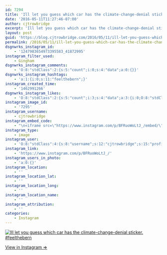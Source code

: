 ```yaml
---
id: 7294
title: 'Ill let you guess which car has the climate-change-denial sticker. #feelthebern'
date: '2016-05-11T11:27:46-07:00'
author: cjtrowbridge
excerpt: 'Ill let you guess which car has the climate-change-denial sticker. #feelthebern'
layout: post
guid: 'https://blog.cjtrowbridge.com/2016/05/11/ill-let-you-guess-which-car-has-the-climate-change-denial-sticker-feelthebern/'
permalink: /2016/05/11/ill-let-you-guess-which-car-has-the-climate-change-denial-sticker-feelthebern/
dsgnwrks_instagram_id:
    - '1247983654973395583_41872995'
instagram_filter_used:
    - Gingham
dsgnwrks_instagram_comments:
    - 'O:8:"stdClass":2:{s:5:"count";i:0;s:4:"data";a:0:{}}'
dsgnwrks_instagram_hashtags:
    - 'a:1:{i:0;s:11:"feelthebern";}'
instagram_created_time:
    - '1462991266'
dsgnwrks_instagram_likes:
    - 'O:8:"stdClass":2:{s:5:"count";i:3;s:4:"data";a:3:{i:0;O:8:"stdClass":4:{s:8:"username";s:8:"cdubs541";s:15:"profile_picture";s:96:"https://scontent.cdninstagram.com/t51.2885-19/s150x150/12797983_227648860931203_1845596695_a.jpg";s:2:"id";s:8:"16580528";s:9:"full_name";s:17:"Charles meglasson";}i:1;O:8:"stdClass":4:{s:8:"username";s:12:"ivanislasbee";s:15:"profile_picture";s:87:"https://scontent.cdninstagram.com/t51.2885-19/10986082_407946876033312_1401429926_a.jpg";s:2:"id";s:9:"202869167";s:9:"full_name";s:10:"Ivan Islas";}i:2;O:8:"stdClass":4:{s:8:"username";s:6:"brapho";s:15:"profile_picture";s:96:"https://scontent.cdninstagram.com/t51.2885-19/s150x150/12917889_120060101732927_1413097570_a.jpg";s:2:"id";s:10:"3160572626";s:9:"full_name";s:10:"Brandon P.";}}}'
instagram_image_id:
    - '7295'
instagram_username:
    - cjtrowbridge
instagram_embed_code:
    - "\n<iframe src=\"https://www.instagram.com/p/BFRuoWoLtJ_/embed/\" width=\"612\" height=\"710\" frameborder=\"0\" scrolling=\"no\" allowtransparency=\"true\" class=\"insta-image-embed\"></iframe>\n"
instagram_type:
    - image
instagram_user:
    - 'O:8:"stdClass":4:{s:8:"username";s:12:"cjtrowbridge";s:15:"profile_picture";s:96:"https://scontent.cdninstagram.com/t51.2885-19/s150x150/12081186_1759494767611229_280555941_a.jpg";s:2:"id";s:8:"41872995";s:9:"full_name";s:13:"CJ Trowbridge";}'
instagram_link:
    - 'https://www.instagram.com/p/BFRuoWoLtJ_/'
instagram_users_in_photo:
    - 'a:0:{}'
instagram_location:
    - ''
instagram_location_lat:
    - ''
instagram_location_long:
    - ''
instagram_location_name:
    - ''
instagram_attribution:
    - ''
categories:
    - Instagram
---
```


[![Ill let you guess which car has the climate-change-denial sticker. #feelthebern](https://blog.cjtrowbridge.com/wp-content/uploads/2016/05/1462991266-1-1.jpg)](https://www.instagram.com/p/BFRuoWoLtJ_/)

[View in Instagram ⇒](https://www.instagram.com/p/BFRuoWoLtJ_/)